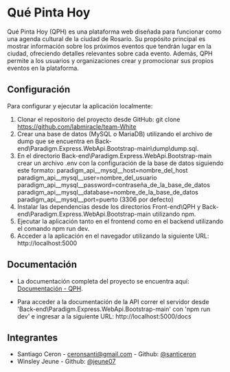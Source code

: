 # Qué Pinta Hoy

Qué Pinta Hoy (QPH) es una plataforma web diseñada para funcionar como una agenda cultural de la ciudad de Rosario. Su propósito principal es mostrar información sobre los próximos eventos que tendrán lugar en la ciudad, ofreciendo detalles relevantes sobre cada evento. Además, QPH permite a los usuarios y organizaciones crear y promocionar sus propios eventos en la plataforma.

## Configuración
Para configurar y ejecutar la aplicación localmente:

1) Clonar el repositorio del proyecto desde GitHub: git clone https://github.com/labmiracle/team-White
2) Crear una base de datos (MySQL o MariaDB) utilizando el archivo de dump que se encuentra en Back-end\Paradigm.Express.WebApi.Bootstrap-main\dump\dump.sql.
3) En el directorio Back-end\Paradigm.Express.WebApi.Bootstrap-main crear un archivo .env con la configuración de la base de datos siguiendo este formato:
  paradigm_api__mysql__host=nombre_del_host
  paradigm_api__mysql__user=nombre_del_usuario
  paradigm_api__mysql__password=contraseña_de_la_base_de_datos
  paradigm_api__mysql__database=nombre_de_la_base_de_datos
  paradigm_api__mysql__port=puerto (3306 por defecto)
4) Instalar las dependencias desde los directorios Front-end\QPH y Back-end\Paradigm.Express.WebApi.Bootstrap-main utilizando npm.
5) Ejecutar la aplicación tanto en el frontend como en el backend utilizando el comando npm run dev.
6) Acceder a la aplicación en el navegador utilizando la siguiente URL: http://localhost:5000

## Documentación
- La documentación completa del proyecto se encuentra aquí: [Documentación - QPH](https://drive.google.com/drive/folders/1BqXZNUz5MIPDFrqqfMwTp3414qMyUbIq?usp=sharing).

- Para acceder a la documentación de la API correr el servidor desde 'Back-end\Paradigm.Express.WebApi.Bootstrap-main\' con 'npm run dev' e ingresar a la siguiente URL: http://localhost:5000/docs

## Integrantes
- Santiago Ceron - ceronsanti@gmail.com - Github: [@santiceron](https://github.com/santiceron)
- Winsley Jeune - Github: [@jeune07](https://github.com/jeune07)
